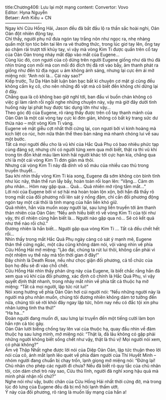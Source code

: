 title:Chương406: Lưu lại một mạng
content:
Convertor: Vovo<br>Editor: Hyna Nguyễn<br>Betaer: Anh Kiều + CN<br>————————-<br>Ngay khi Cừu Hồng Hải, Jason đều đã bắt đầu lộ ra thần sắc hoài nghi, Oản Oản đột nhiên động tay.<br>Chỉ thấy, người phụ nữ đưa ngón tay trắng nõn như ngọc ra, nhẹ nhàng quấn một lọn tóc bên tai lên ra vẻ thưởng thức, trong lúc giơ tay lên, ống tay áo chậm rãi trượt tới khủy tay, vì vậy mà vòng Kim Ti được quấn trên cổ tay của Oản Oản trong nháy mắt đập vào mắt của Eugene…<br>Cùng lúc đó, con ngươi của cô dừng trên người Eugene giống như dã thú đã nhìn trúng con mồi mà con mồi đó đích thị đã rơi vào bẫy, âm thanh phát ra giống như đến từ địa ngục u ám không ánh sáng, nhưng lại cực êm ái mở miệng nói: “Anh nói là… Cái này sao?”<br>Kiếp trước, Tư Dạ Hàn bất luận bàn bạc bất kì chuyện cơ mật gì cũng đều không cấm kỵ cô, cho nên những đồ vật mà cô biết đến không chỉ dừng lại ở đây.<br>Chẳng qua là cô không bao giờ nghĩ tới, ban đầu vì buồn chán không có việc gì làm rãnh rỗi ngồi nghe những chuyện này, vậy mà giờ đây dưới tình huống này lại phát huy được tác dụng lớn như vậy…<br>Theo góc độ của Eugene, rõ ràng thấy được trên cổ tay thanh mảnh của Oản Oản là một cái vòng tay cực kì đơn giản, không có bất kỳ trang sức dư thừa nào – một vòng Kim Ti vàng.<br>Eugene vẻ mặt giễu cợt nhất thời cứng lại, con ngươi bởi vì kinh hoàng mà kịch liệt co rúc, hơn nữa thân thể theo bản năng mà nhanh chóng lui về sau một bước.<br>Tất cả mọi người đều cho là vũ khí của Hắc Quả Phụ có bao nhiêu phức tạp cùng đáng sợ, nhưng chỉ có người từng xem qua mới biết, thật ra thì vũ khí trong tin đồn khát máu làm kinh hãi người khác tới cực hạn kia, chẳng qua chỉ là một cái vòng Kim Ti đơn giản mà thôi.<br>Nhưng cái vòng Kim Ti này đã dính vô số máu của nhiều cao thủ trong truyền thuyết…<br>Sau khi nhìn thấy vòng Kim Ti kia xong, Eugene đã sớm không còn bình tĩnh như lúc nãy, thân thể run lẩy bẩy, hoàn toàn rối loạn lên: “Vâng… Cảm ơn phu nhân… Hôm nay gặp qua… Quả… Quả nhiên mở rộng tầm mắt…”<br>Lời nói của Eugene bời vì sợ hãi mà hoàn toàn lộn xộn, bởi hắn đã thấy rõ trong mắt của đối phương nổi lên sát ý nồng đậm, chỉ cần đối phương động ngón tay một cái thôi là tính mạng của hắn liền khó giữ.<br>Quả nhiên, hắn vừa muốn xoay người lại, sau lưng liền truyền tới âm thanh thản nhiên của Oản Oản: “Nếu anh hiểu biết rõ về vòng Kim Ti của tôi như vậy, thì dĩ nhiên cũng hẳn biết là… Người nào gặp qua nó… Sẽ có kết quả như thế nào rồi chứ.”<br>Đương nhiên là hắn biết… Người gặp qua vòng Kim Ti … Tất cả đều chết hết rồi…<br>Nhìn thấy trong mắt Hắc Quả Phụ ngày càng có sát ý mạnh mẽ, Eugene thân thể cứng ngắc, một câu cũng không dám nói, vội vàng nhìn về phía Cừu Hồng Hải mở miệng: “Lão đại, chúng ta rút lui thôi, không cần phải vì một nhiệm vụ thế này mà tốn thời gian ở đây!”<br>Đây chính là Death Rose, nếu như chọc giận đối phương, cả tổ chức của bọn họ đều sẽ đi vào chỗ chết.<br>Cừu Hồng Hải nhìn thấy phản ứng này của Eugene, là biết chắc rằng hắn đã xem qua vũ khí của đối phương, xác định cô chính là Hắc Quả Phụ, vì vậy quyết định thật nhanh, trong nháy mắt nhìn về phía tất cả thuộc hạ mở miệng: “Tất cả mọi người, lập tức rút lui!”<br>Nói xong hướng về phía Oản Oản hơi cúi người nói: “Nếu những người này là người mà phu nhân muốn, chúng tôi đương nhiên không dám tơ tưởng đến nữa, chúng tôi sẽ rời khỏi đây ngay lập tức, hôm nay nếu có đắc tội xin phu nhân lượng tình tha thứ!”<br>“Ha ha…”<br>Đoàn người đang muốn đi, sau lưng lại truyền đến một tiếng cười làm bọn hắn rợn cả tóc gáy.<br>Oản Oản lười biếng chống tay lên vai của thuộc hạ, quay đầu nhìn về đám thuộc hạ sau lưng mình, mở miệng nói: “Thật là, đã lâu không có gặp phải những người không biết sống chết như vậy, thật là thú vị! Mọi người nói xem, có phải không?”<br>Ám vệ Thập Nhất nghe được lời nói của Diệp Oản Oản, lập tức thuận theo lời nói của cô, ánh mắt lạnh lẽo quét về phía đám người của Thí Huyết Minh – nhóm người đang chuẩn bị chạy trốn, lạnh giọng mở miệng nói: “Đứng lại! Chủ nhân cho phép các người đi chưa? Nếu đã biết rõ quy tắc của chủ nhân tôi, còn dám chơi trò này sao, Cừu thủ lĩnh, người đã nghĩ xong hậu quả mà mình phải nhận rồi chứ?”<br>Nghe nói như vậy, bước chân của Cừu Hồng Hải nhất thời cứng đờ, mà trong lúc đó lưng của Eugene đều đã bị mồ hôi lạnh thấm ướt.<br>Ý này của đối phương, rõ ràng là muốn lấy mạng của hắn a!